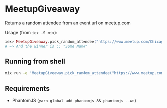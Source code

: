 # MeetupGiveaway

Returns a random attendee from an event url on meetup.com

Usage (from `iex -S mix`):

  ```elixir
  iex> MeetupGiveaway.pick_random_attendee("https://www.meetup.com/ChicagoElixir/events/241965932/")
  # => And the winner is :: "Some Name"
  ```

## Running from shell

```bash
mix run -e 'MeetupGiveaway.pick_random_attendee("https://www.meetup.com/ChicagoElixir/events/241965932/")'
```


## Requirements

- PhantomJS (`yarn global add phantomjs && phantomjs --wd`)
